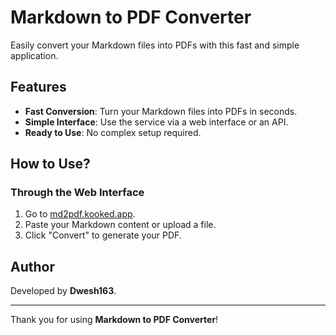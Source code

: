 # Markdown to PDF Converter

Easily convert your Markdown files into PDFs with this fast and simple application.

## Features

- **Fast Conversion**: Turn your Markdown files into PDFs in seconds.
- **Simple Interface**: Use the service via a web interface or an API.
- **Ready to Use**: No complex setup required.

## How to Use?

### Through the Web Interface

1. Go to [md2pdf.kooked.app](http://md2pdf.kooked.app).  
2. Paste your Markdown content or upload a file.  
3. Click "Convert" to generate your PDF.  

## Author

Developed by **Dwesh163**.  

---

Thank you for using **Markdown to PDF Converter**!
